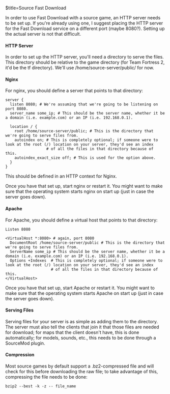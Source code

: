 $title=Source Fast Download

In order to use Fast Download with a source game, an HTTP server needs to be set up. If you're already using one, I suggest placing the HTTP server for the Fast Download service on a different port (maybe 8080?). Setting up the actual server is not that difficult.


#### HTTP Server

In order to set up the HTTP server, you'll need a directory to serve the files. This directory should be relative to the game directory (for Team Fortress 2, it'd be the tf directory). We'll use /home/source-server/public/ for now.


#### Nginx

For nginx, you should define a server that points to that directory:

    server {
      listen 8080; # We're assuming that we're going to be listening on port 8080.
      server_name some_ip; # This should be the server name, whether it be a domain (i.e. example.com) or an IP (i.e. 192.168.0.1).

      location / {
        root /home/source-server/public; # This is the directory that we're going to serve files from.
        autoindex on; # This is completely optional; if someone were to look at the root (/) location on your server, they'd see an index
                      # of all the files in that directory because of this.
        autoindex_exact_size off; # This is used for the option above.
      }
    }

This should be defined in an HTTP context for Nginx.

Once you have that set up, start nginx or restart it. You might want to make sure that the operating system starts nginx on start up (just in case the server goes down).


#### Apache

For Apache, you should define a virtual host that points to that directory:

    Listen 8080

    <VirtualHost *:8080> # again, port 8080
      DocumentRoot /home/source-server/public # This is the directory that we're going to serve files from.
      ServerName some_ip # This should be the server name, whether it be a domain (i.e. example.com) or an IP (i.e. 192.168.0.1).
      Options +Indexes  # This is completely optional; if someone were to look at the root (/) location on your server, they'd see an index
                        # of all the files in that directory because of this.
    </VirtualHost>

Once you have that set up, start Apache or restart it. You might want to make sure that the operating system starts Apache on start up (just in case the server goes down).


#### Serving Files

Serving files for your server is as simple as adding them to the directory. The server must also tell the clients that join it that those files are needed for download; for maps that the client doesn't have, this is done automatically; for models, sounds, etc., this needs to be done through a SourceMod plugin.


#### Compression

Most source games by default support a .bz2-compressed file and will check for this before downloading the raw file; to take advantage of this, compressing the file needs to be done:

    bzip2 --best -k -z -- file_name